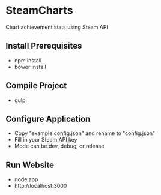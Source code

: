 # SteamCharts
Chart achievement stats using Steam API

## Install Prerequisites
* npm install
* bower install

## Compile Project
* gulp

## Configure Application
* Copy "example.config.json" and rename to "config.json"
* Fill in your Steam API key
* Mode can be dev, debug, or release

## Run Website
* node app
* http://localhost:3000
